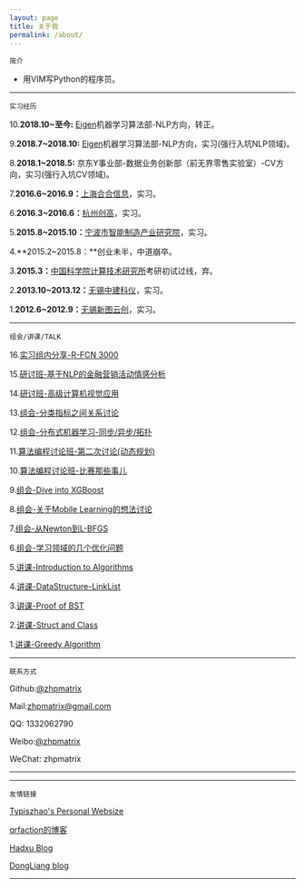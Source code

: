 ```yaml
---
layout: page
title: 关于我
permalink: /about/
---
```


    简介


- 用VIM写Python的程序员。
 
---
    实习经历

10.**2018.10~至今:**   [Eigen](https://www.eigentech.ai/)机器学习算法部-NLP方向，转正。

9.**2018.7~2018.10:**   [Eigen](https://www.eigentech.ai/)机器学习算法部-NLP方向，实习(强行入坑NLP领域)。

8.**2018.1~2018.5:** 京东Y事业部-数据业务创新部（前无界零售实验室）-CV方向，实习(强行入坑CV领域)。

7.**2016.6~2016.9：**[上海合合信息](http://www.intsig.com/zh/)，实习。

6.**2016.3~2016.6：**[杭州创高](http://www.chingo.cn/)，实习。

5.**2015.8~2015.10：**[宁波市智能制造产业研究院](http://www.iimi.org.cn/)，实习。

4.**2015.2~2015.8：**创业未半，中道崩卒。

3.**2015.3：**[中国科学院计算技术研究所](http://www.ict.ac.cn/)考研初试过线，弃。

2.**2013.10~2013.12：**[无锡中建科仪](http://www.biox.com.cn/)，实习。

1.**2012.6~2012.9：**[无锡新图云创](http://www.neoprint.cn/index.html)，实习。

---
	组会/讲课/TALK

16.[实习组内分享-R-FCN 3000](cellar/rfcn3000.pdf)

15.[研讨班-基于NLP的金融营销活动情感分析](cellar/sense-classification.pdf)

14.[研讨班-高级计算机视觉应用](cellar/Application_Of_Computer_Vision.pdf)

13.[组会-分类指标之间关系讨论](cellar/Metric-4-Classification.pdf)

12.[组会-分布式机器学习-同步/异步/拓扑](cellar/distributed.pdf)

11.[算法编程讨论班-第二次讨论(动态规划)](cellar/leetcode_1.pdf)

10.[算法编程讨论班-比赛那些事儿](cellar/leetcode_0.pdf)

9.[组会-Dive into XGBoost](cellar/Dive_into_XGBoost.pdf)

8.[组会-关于Mobile Learning的想法讨论](cellar/IDEA.pdf)	

7.[组会-从Newton到L-BFGS](cellar/lbfgs.pdf)

6.[组会-学习领域的几个优化问题](cellar/Optimization_Algs_For_Learning.pdf)

5.[讲课-Introduction to Algorithms](cellar/Algorithm-Framework.pdf)

4.[讲课-DataStructure-LinkList](cellar/DataStructure_Lesson_1.pdf)

3.[讲课-Proof of BST](cellar/二叉树性质证明.pdf)

2.[讲课-Struct and Class](cellar/struct-class-slides.pdf)

1.[讲课-Greedy Algorithm](cellar/greedy-alg.pdf)

---
    联系方式

Github:[@zhpmatrix](https://github.com/zhpmatrix/)

Mail:zhpmatrix@gmail.com

QQ: 1332062790

Weibo:[@zhpmatrix](http://weibo.com/u/2879902091/home?wvr=5&lf=reg)

WeChat: zhpmatrix

---


---
    友情链接

[Typiszhao's Personal Websize](https://typistzhao.github.io/)

[qrfaction的博客](https://qrfaction.github.io/)

[Hadxu Blog](https://hadxu.github.io/)

[DongLiang blog](https://vipermdl.github.io/)

---






  







